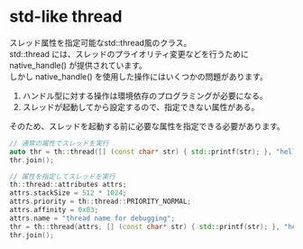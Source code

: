 # std-like thread
スレッド属性を指定可能なstd::thread風のクラス。  
std::thread には、スレッドのプライオリティ変更などを行うために native_handle() が提供されています。  
しかし native_handle() を使用した操作にはいくつかの問題があります。

1. ハンドル型に対する操作は環境依存のプログラミングが必要になる。
1. スレッドが起動してから設定するので、指定できない属性がある。

そのため、スレッドを起動する前に必要な属性を指定できる必要があります。
```cpp
// 通常の属性でスレッドを実行
auto thr = th::thread([] (const char* str) { std::printf(str); }, "hello, world");
thr.join();

// 属性を指定してスレッドを実行
th::thread::attributes attrs;
attrs.stackSize = 512 * 1024;
attrs.priority = th::thread::PRIORITY_NORMAL;
attrs.affinity = 0x03;
attrs.name = "thread name for debugging";
thr = th::thread(attrs, [] (const char* str) { std::printf(str); }, "hello, world");
thr.join();
```
